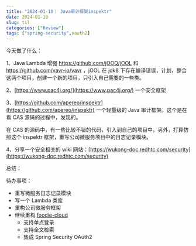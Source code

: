 ```yaml
---
title: "2024-01-10｜ Java审计框架inspektr"
date: 2024-01-10
slug: til
categories: ["Review"]
tags: ["spring-security",oauth2]
---
```


今天做了什么：

1、Java Lambda 增强 https://github.com/jOOQ/jOOL 和 https://github.com/vavr-io/vavr ，jOOL 在 jdk8 下存在编译错误，计划，整合这两个项目，创建一个新的项目，只引入自己需要的一些类。



2、[https://www.pac4j.org/](https://www.pac4j.org/) 一个安全框架



3、[https://github.com/apereo/inspektr](https://github.com/apereo/inspektr) 一个轻量级的 Java 审计框架。这个是在看 CAS 源码的过程中，发现的。

在 CAS 的源码中，有一些比较不错的代码，引入到自己的项目中，另外，打算仿照这个 inspektr 框架，重写公司微服务项目中的日志记录模块。



4、分享一个安全相关的 wiki 网站：[https://wukong-doc.redhtc.com/security](https://wukong-doc.redhtc.com/security)



总结：

待办事项：

- 重写微服务日志记录模块
- 写一个 Lambda 类库
- 重构公司微服务框架
- 继续重构 [foodie-cloud](https://github.com/chensoul/foodie-cloud)
  - 支持单点登录
  - 支持全文检索
  - 集成 Spring Security OAuth2
